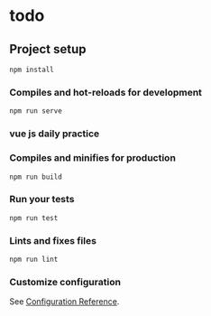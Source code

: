 # todo

## Project setup
```
npm install
```

### Compiles and hot-reloads for development
```
npm run serve
```

### vue js daily practice

### Compiles and minifies for production
```
npm run build
```

### Run your tests
```
npm run test
```

### Lints and fixes files
```
npm run lint
```

### Customize configuration
See [Configuration Reference](https://cli.vuejs.org/config/).

